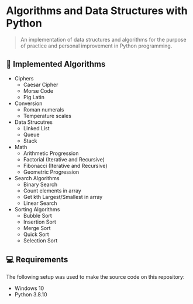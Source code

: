 # Algorithms and Data Structures with Python

> An implementation of data structures and algorithms for the purpose of practice and personal improvement in Python programming.

## :scroll: Implemented Algorithms

- Ciphers
  - Caesar Cipher
  - Morse Code
  - Pig Latin
- Conversion
  - Roman numerals
  - Temperature scales
- Data Strucutres
  - Linked List
  - Queue
  - Stack
- Math
  - Arithmetic Progression
  - Factorial (Iterative and Recursive)
  - Fibonacci (Iterative and Recursive)
  - Geometric Progression
- Search Algorithms
  - Binary Search
  - Count elements in array
  - Get kth Largest/Smallest in array
  - Linear Search
- Sorting Algorithms
  - Bubble Sort
  - Insertion Sort
  - Merge Sort
  - Quick Sort
  - Selection Sort
  
## 💻 Requirements

The following setup was used to make the source code on this repository:

* Windows 10
* Python 3.8.10
